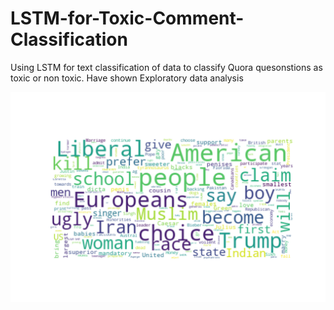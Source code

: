 # LSTM-for-Toxic-Comment-Classification

Using LSTM for text classification of data to classify Quora quesonstions as toxic or non toxic.
Have shown Exploratory data analysis

![alt text](https://github.com/Chetank99/LSTM-for-Toxic-Comment-Classification/blob/master/word1.png)
